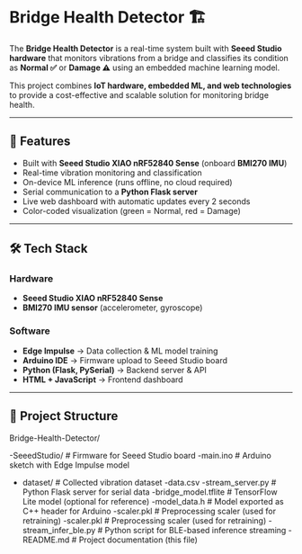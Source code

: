 # Bridge Health Detector 🏗️

The **Bridge Health Detector** is a real-time system built with **Seeed Studio hardware** that monitors vibrations from a bridge and classifies its condition as **Normal ✅** or **Damage ⚠️** using an embedded machine learning model.  

This project combines **IoT hardware, embedded ML, and web technologies** to provide a cost-effective and scalable solution for monitoring bridge health.

---

## 🚀 Features
- Built with **Seeed Studio XIAO nRF52840 Sense** (onboard **BMI270 IMU**)  
- Real-time vibration monitoring and classification  
- On-device ML inference (runs offline, no cloud required)  
- Serial communication to a **Python Flask server**  
- Live web dashboard with automatic updates every 2 seconds  
- Color-coded visualization (green = Normal, red = Damage)  

---

## 🛠️ Tech Stack

### Hardware
- **Seeed Studio XIAO nRF52840 Sense**  
- **BMI270 IMU sensor** (accelerometer, gyroscope)  

### Software
- **Edge Impulse** → Data collection & ML model training  
- **Arduino IDE** → Firmware upload to Seeed Studio board  
- **Python (Flask, PySerial)** → Backend server & API  
- **HTML + JavaScript** → Frontend dashboard  

---

## 📂 Project Structure
Bridge-Health-Detector/

-SeeedStudio/ # Firmware for Seeed Studio board
    -main.ino # Arduino sketch with Edge Impulse model
- dataset/ # Collected vibration dataset
   -data.csv
-stream_server.py # Python Flask server for serial data
-bridge_model.tflite # TensorFlow Lite model (optional for reference)
-model_data.h  # Model exported as C++ header for Arduino
-scaler.pkl # Preprocessing scaler (used for retraining)
-scaler.pkl # Preprocessing scaler (used for retraining)
-stream_infer_ble.py # Python script for BLE-based inference streaming
-README.md # Project documentation (this file)
